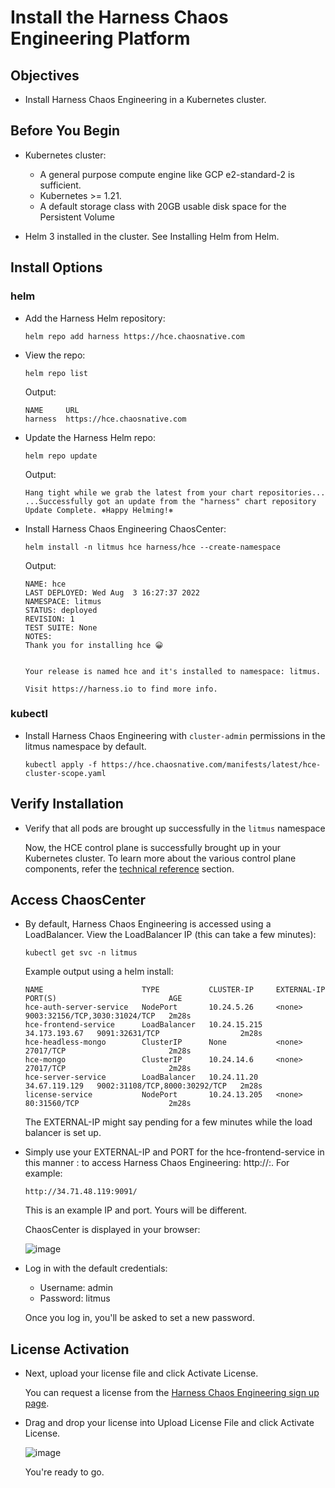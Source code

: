 # Install the Harness Chaos Engineering Platform

## Objectives

- Install Harness Chaos Engineering in a Kubernetes cluster.

## Before You Begin

- Kubernetes cluster:
  - A general purpose compute engine like GCP e2-standard-2 is sufficient.
  - Kubernetes >= 1.21.
  - A default storage class with 20GB usable disk space for the Persistent Volume

- Helm 3 installed in the cluster. See Installing Helm from Helm.

## Install Options 

### helm

- Add the Harness Helm repository:

  ```
  helm repo add harness https://hce.chaosnative.com
  ```
  
- View the repo: 

  ```
  helm repo list
  ``` 
  
  Output:

  ```
  NAME     URL
  harness  https://hce.chaosnative.com 
  ```

- Update the Harness Helm repo:

  ```
  helm repo update
  ```
  
  Output:
  
  ```
  Hang tight while we grab the latest from your chart repositories...
  ...Successfully got an update from the "harness" chart repository
  Update Complete. ⎈Happy Helming!⎈
  ```
  
- Install Harness Chaos Engineering ChaosCenter:

  ```
  helm install -n litmus hce harness/hce --create-namespace
  ```

  Output: 
  
  ```
  NAME: hce
  LAST DEPLOYED: Wed Aug  3 16:27:37 2022
  NAMESPACE: litmus
  STATUS: deployed
  REVISION: 1
  TEST SUITE: None
  NOTES:
  Thank you for installing hce 😀

  
  Your release is named hce and it's installed to namespace: litmus.

  Visit https://harness.io to find more info.
  ```

### kubectl 

- Install Harness Chaos Engineering with `cluster-admin` permissions in the litmus namespace by default.
 
  ```
  kubectl apply -f https://hce.chaosnative.com/manifests/latest/hce-cluster-scope.yaml
  ```

## Verify Installation

- Verify that all pods are brought up successfully in the `litmus` namespace

  Now, the HCE control plane is successfully brought up in your Kubernetes cluster. To learn more about the various control plane components, 
  refer the [technical reference](https://ksatchit.github.io/hce-docs-staging/technical-reference/content/placeholder/) section. 

## Access ChaosCenter

- By default, Harness Chaos Engineering is accessed using a LoadBalancer. View the LoadBalancer IP (this can take a few minutes):

  ```
  kubectl get svc -n litmus
  ```
  
  Example output using a helm install: 
  
  ```
  NAME                      TYPE           CLUSTER-IP     EXTERNAL-IP     PORT(S)                         AGE
  hce-auth-server-service   NodePort       10.24.5.26     <none>          9003:32156/TCP,3030:31024/TCP   2m28s
  hce-frontend-service      LoadBalancer   10.24.15.215   34.173.193.67   9091:32631/TCP                  2m28s
  hce-headless-mongo        ClusterIP      None           <none>          27017/TCP                       2m28s
  hce-mongo                 ClusterIP      10.24.14.6     <none>          27017/TCP                       2m28s
  hce-server-service        LoadBalancer   10.24.11.20    34.67.119.129   9002:31108/TCP,8000:30292/TCP   2m28s
  license-service           NodePort       10.24.13.205   <none>          80:31560/TCP                    2m28s
  ```
  
  The EXTERNAL-IP might say pending for a few minutes while the load balancer is set up.
  
- Simply use your EXTERNAL-IP and PORT for the hce-frontend-service in this manner <EXTERNAL-IP>:<PORT> to access Harness Chaos Engineering: http://<EXTERNAL-IP>:<PORT>. For example:
  
  ```
  http://34.71.48.119:9091/
  ```
  This is an example IP and port. Yours will be different.
  
  ChaosCenter is displayed in your browser:
  
  ![image](https://user-images.githubusercontent.com/21166217/192174707-8d4c1338-d07a-4b8a-af66-68b37bc40206.png)

- Log in with the default credentials:
  
  - Username: admin
  - Password: litmus
  
  Once you log in, you'll be asked to set a new password.  

## License Activation

- Next, upload your license file and click Activate License.

  You can request a license from the [Harness Chaos Engineering sign up page](https://harness.io/trial/che-on-prem).
  
- Drag and drop your license into Upload License File and click Activate License.
  
  ![image](https://user-images.githubusercontent.com/21166217/192174887-10bf9d53-6bbc-4732-9819-8feaea5e16d5.png)

  You're ready to go.




